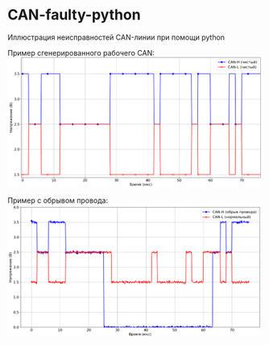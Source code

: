 # CAN-faulty-python
Иллюстрация неисправностей CAN-линии при помощи python

Пример сгенерированного рабочего CAN:
![Screen1](https://github.com/AnLiMan/CAN-faulty-python/blob/main/Рисунки%20диагностики%20CAN-линии/Чистый%20CAN.png) 

Пример с обрывом провода:
![Screen1](https://github.com/AnLiMan/CAN-faulty-python/blob/main/Рисунки%20диагностики%20CAN-линии/Обрыв%20провода.png) 
